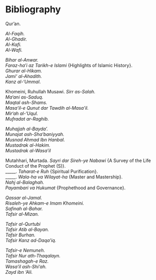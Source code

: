 Bibliography
============

Qur’an.

*Al-Faqih.*  
*Al-Ghadir.*  
*Al-Kafi.*  
*Al-Wafi.*

*Bihar al-Anwar.*  
*Faraz-ha’i az Tarikh-e Islami* {Highlights of Islamic History}.  
*Ghurar al-Hikam.*  
*Jami‘ al-Ahadith.*  
*Kanz al-‘Ummal*.

Khomeini, Ruhullah Musawi. *Sirr as-Salah.*  
*Ma‘ani as-Saduq.*  
*Maqtal ash-Shams.*  
*Masa’il-e Qunut dar Tawdih* *al-Masa’il.*  
*Mir‘ah al-‘Uqul.*  
*Mufradat ar-Raghib.*

*Muhajjah al-Bayda’.*  
*Munajat ash-Sha‘baniyyah.*  
*Musnad Ahmad Ibn* *Hanbal.*  
*Mustadrak al-Hakim.*  
*Mustadrak al-Wasa’il*

Mutahhari, Murtada. *Sayri dar Sireh-ye Nabawi* {A Survey of the Life
Conduct of the Prophet (S)}.  
 \_\_\_\_\_. *Taharat-e Ruh* {Spiritual Purification}.  
 \_\_\_\_\_. *Wala-ha va Wilayat-ha* {Master and Mastership}.  
*Nahj al-Balaghah.*  
*Payambari va* *Hukumat* {Prophethood and Governance}.

*Qassar al-Jamal.*  
*Risaleh-ye Ahkam-e Imam Khomeini.*  
*Safinah al-Bahar.*  
*Tafsir al-Mizan.*

*Tafsir al-Qurtubi*  
*Tafsir Atib al-Bayan.*  
*Tafsir Burhan.*  
*Tafsir Kanz ad-Daqa’iq.*

*Tafsir-e Nemuneh.*  
*Tafsir Nur ath-Thaqalayn.*  
*Tamashagah-e Raz.*  
*Wasa’il ash-Shi‘ah.*  
*Zayd ibn ‘Ali.*


